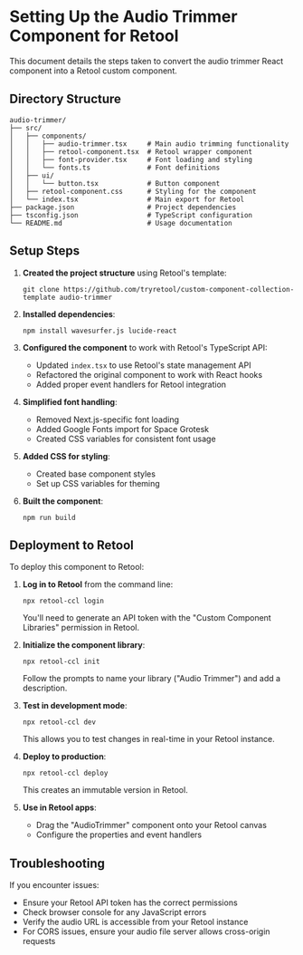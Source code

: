 # Setting Up the Audio Trimmer Component for Retool

This document details the steps taken to convert the audio trimmer React component into a Retool custom component.

## Directory Structure

```
audio-trimmer/
├── src/
│   ├── components/
│   │   ├── audio-trimmer.tsx     # Main audio trimming functionality
│   │   ├── retool-component.tsx  # Retool wrapper component
│   │   ├── font-provider.tsx     # Font loading and styling
│   │   └── fonts.ts              # Font definitions
│   ├── ui/
│   │   └── button.tsx            # Button component
│   ├── retool-component.css      # Styling for the component
│   └── index.tsx                 # Main export for Retool
├── package.json                  # Project dependencies
├── tsconfig.json                 # TypeScript configuration
└── README.md                     # Usage documentation
```

## Setup Steps

1. **Created the project structure** using Retool's template:
   ```
   git clone https://github.com/tryretool/custom-component-collection-template audio-trimmer
   ```

2. **Installed dependencies**:
   ```
   npm install wavesurfer.js lucide-react
   ```

3. **Configured the component** to work with Retool's TypeScript API:
   - Updated `index.tsx` to use Retool's state management API
   - Refactored the original component to work with React hooks
   - Added proper event handlers for Retool integration

4. **Simplified font handling**:
   - Removed Next.js-specific font loading
   - Added Google Fonts import for Space Grotesk
   - Created CSS variables for consistent font usage

5. **Added CSS for styling**:
   - Created base component styles
   - Set up CSS variables for theming

6. **Built the component**:
   ```
   npm run build
   ```

## Deployment to Retool

To deploy this component to Retool:

1. **Log in to Retool** from the command line:
   ```
   npx retool-ccl login
   ```
   You'll need to generate an API token with the "Custom Component Libraries" permission in Retool.

2. **Initialize the component library**:
   ```
   npx retool-ccl init
   ```
   Follow the prompts to name your library ("Audio Trimmer") and add a description.

3. **Test in development mode**:
   ```
   npx retool-ccl dev
   ```
   This allows you to test changes in real-time in your Retool instance.

4. **Deploy to production**:
   ```
   npx retool-ccl deploy
   ```
   This creates an immutable version in Retool.

5. **Use in Retool apps**:
   - Drag the "AudioTrimmer" component onto your Retool canvas
   - Configure the properties and event handlers

## Troubleshooting

If you encounter issues:

- Ensure your Retool API token has the correct permissions
- Check browser console for any JavaScript errors
- Verify the audio URL is accessible from your Retool instance
- For CORS issues, ensure your audio file server allows cross-origin requests 